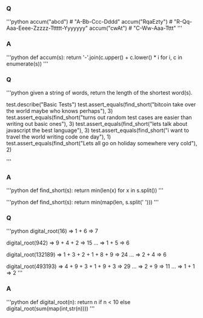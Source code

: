 ### Q
'''python
accum("abcd")    # "A-Bb-Ccc-Dddd"
accum("RqaEzty") # "R-Qq-Aaa-Eeee-Zzzzz-Tttttt-Yyyyyyy"
accum("cwAt")    # "C-Ww-Aaa-Tttt"
'''

### A
'''python
def accum(s):
    return '-'.join(c.upper() + c.lower() * i for i, c in enumerate(s))
'''


### Q
'''python
given a string of words, return the length of the shortest word(s).

test.describe("Basic Tests")
test.assert_equals(find_short("bitcoin take over the world maybe who knows perhaps"), 3)
test.assert_equals(find_short("turns out random test cases are easier than writing out basic ones"), 3)
test.assert_equals(find_short("lets talk about javascript the best language"), 3)
test.assert_equals(find_short("i want to travel the world writing code one day"), 1)
test.assert_equals(find_short("Lets all go on holiday somewhere very cold"), 2)

'''

### A
'''python
def find_short(s):
    return min(len(x) for x in s.split())
'''

'''python
def find_short(s):
    return min(map(len, s.split(' ')))
'''


### Q
'''python
digital_root(16)
=> 1 + 6
=> 7

digital_root(942)
=> 9 + 4 + 2
=> 15 ...
=> 1 + 5
=> 6

digital_root(132189)
=> 1 + 3 + 2 + 1 + 8 + 9
=> 24 ...
=> 2 + 4
=> 6

digital_root(493193)
=> 4 + 9 + 3 + 1 + 9 + 3
=> 29 ...
=> 2 + 9
=> 11 ...
=> 1 + 1
=> 2
'''

### A
'''python
def digital_root(n):
    return n if n < 10 else digital_root(sum(map(int,str(n))))
'''